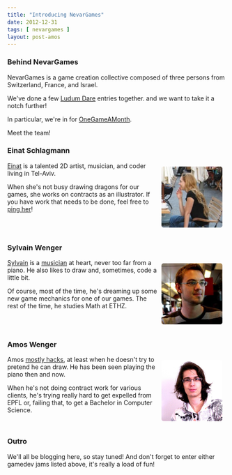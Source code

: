 ```yaml
---
title: "Introducing NevarGames"
date: 2012-12-31
tags: [ nevargames ]
layout: post-amos
---
```


### Behind NevarGames

NevarGames is a game creation collective composed of three persons from Switzerland, France,
and Israel.

We've done a few [Ludum Dare](http://ludumdare.com/compo/author/nddrylliog) entries together.
and we want to take it a notch further!

In particular, we're in for [OneGameAMonth](http://onegameamonth.com).

Meet the team!

### Einat Schlagmann

<div style="float: right; padding: 10px;">
  <img src="img/einat.jpg" style="width: 140px; border-radius: 5px;">
</div>

[Einat](https://twitter.com/eschlagmann) is a talented 2D artist, musician, and coder living in Tel-Aviv.

When she's not busy drawing dragons for our games, she works on contracts
as an illustrator. If you have work that needs to be done, feel free
to [ping her](https://twitter.com/eschlagmann)!

<div style="clear: both;"></div>

### Sylvain Wenger

<div style="float: right; padding: 10px;">
  <img src="img/sylvain.jpg" style="width: 140px; border-radius: 5px;">
</div>

[Sylvain](https://twitter.com/bigsylvain) is a [musician](https://soundcloud.com/bigsylvain) at heart,
never too far from a piano. He also likes to draw and, sometimes, code
a little bit.

Of course, most of the time, he's dreaming up some new game mechanics for
one of our games. The rest of the time, he studies Math at ETHZ.

<div style="clear: both;"></div>

### Amos Wenger

<div style="float: right; padding: 10px;">
  <img src="img/amos.jpg" style="width: 140px; border-radius: 5px;">
</div>

Amos [mostly hacks](http://amos.me/), at least when he doesn't try to pretend he can draw.
He has been seen playing the piano then and now.

When he's not doing contract work for various clients, he's trying really hard
to get expelled from EPFL or, failing that, to get a Bachelor in Computer Science.

<div style="clear: both;"></div>

### Outro

We'll all be blogging here, so stay tuned! And don't forget to enter
either gamedev jams listed above, it's really a load of fun!

